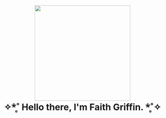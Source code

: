 <h1 align="center"><img src="https://media.tenor.com/4P02Cdfd26MAAAAi/baby-yoda-so-cute.gif" width="300px">
<br>✧*̥˚ Hello there, I'm Faith Griffin. *̥˚✧</h1>
